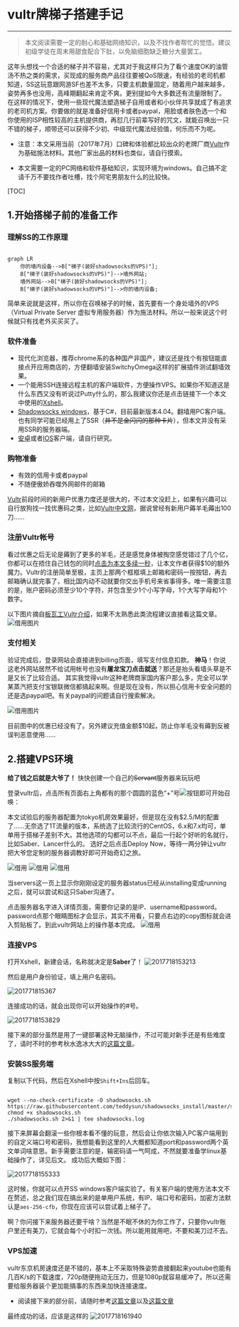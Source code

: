 # vultr牌梯子搭建手记

---
>本文阅读需要一定的耐心和基础网络知识，以及不找作者帮忙的觉悟。建议初级学徒在周末用甜食配合下肚，以免脑细胞缺乏糖分大量罢工。

这年头想找一个合适的梯子并不容易，尤其对于我这样只为了看个速度OK的油管汤不热之类的需求，买现成的服务商产品往往要被QoS限速，有经验的老司机都知道，SS这玩意跟网游SF也差不太多，只要主机数量固定，随着用户越来越多，姿势再多也没用，高峰期翻起来肯定不爽。更别提如今大多数还有流量限制了。
在这样的情况下，使用一些现代魔法塑造梯子自用或者和小伙伴共享就成了有追求的老司机方案。你要做的就是准备好信用卡或者paypal，用脸或者肤色选一个和你使用的ISP相性较高的主机提供商，再怼几行前辈写好的咒文，就能召唤出一只不错的梯子，顺带还可以获得不少初、中级现代魔法经验值，何乐而不为呢。

* 注意：本文采用当前（2017年7月）口碑和体验都比较出众的老牌厂商[Vultr](http://www.vultr.com/?ref=7186807)作为基础施法材料。其他厂家出品的材料也类似，请自行摸索。

* 本文需要一定的PC网络和软件基础知识，实现环境为windows。自己搞不定请千万不要找作者吐槽，找个阿宅男朋友什么的比较快。

[TOC]

## 1.开始搭梯子前的准备工作

### 理解SS的工作原理

```mermaid

graph LR
    你的墙内设备-->B["梯子(装好shadowsocks的VPS)"];
    B["梯子(装好shadowsocks的VPS)"]-->墙外网站;
    墙外网站-->B["梯子(装好shadowsocks的VPS)"];
    B["梯子(装好shadowsocks的VPS)"]-->你的墙内设备;
```

简单来说就是这样，所以你在召唤梯子的时候，首先要有一个身处墙外的VPS（Virtual Private Server 虚拟专用服务器）作为施法材料。所以一般来说这个时候就只有找老外买买买了。

### 软件准备

* 现代化浏览器，推荐chrome系的各种国产非国产，建议还是找个有按钮能直接点开应用商店的，方便翻墙安装SwitchyOmega这样的扩展插件测试翻墙效果。
* 一个能用SSH连接远程主机的客户端软件，方便操作VPS。如果你不知道这是什么东西又没有听说过Putty什么的，那么我建议你还是点击链接下一个本文中使用的[Xshell](https://www.portablesoft.org/xshell/)。
* [Shadowsocks windows](https://github.com/shadowsocks/shadowsocks-windows/releases)，基于C#，目前最新版本4.04。翻墙用PC客户端。也有同学可能已经用上了SSR（~~并不是金闪闪的那种卡片~~），但本文并没有采用SSR的服务器端。
* [安卓](https://github.com/shadowsocks/shadowsocks-android)或者[IOS](https://github.com/herzmut/shadowsocks-iOS)客户端，请自行研究。

### 购物准备

* 有效的信用卡或者paypal
* 不随便傲娇吞噬外网邮件的邮箱

[Vultr](http://www.vultr.com/?ref=7186807)前段时间的新用户优惠力度还是很大的，不过本文没赶上，如果有兴趣可以自行放狗找一找优惠码之类，比如[Vultr中文网](http://www.cnvultr.com/youhui/)，据说曾经有新用户薅羊毛薅出100刀……

### 注册Vultr帐号

看过优惠之后无论是薅到了更多的羊毛，还是感觉身体被掏空感觉错过了几个亿，你都可以在捂住自己钱包的同时[点击为本文多续一秒](http://www.vultr.com/?ref=7186807)，让本文作者获得$10的额外魔力。Vultr的注册简单至极，主页上那两个框框填上邮箱和密码一按按钮，再去邮箱确认就完事了，相比国内动不动就要你交出手机号来省事得多。唯一需要注意的是，账户密码必须至少10个字符，并包含至少1个小写字母，1个大写字母和1个数字。

以下图片摘自[板瓦工Vultr介绍](http://www.bawagon.com/vultrvps/)，如果不太熟悉此类流程建议直接看这篇文章。
![借用图片](http://img.bawagon.com/uploads/2016/06/2016629.png)

### 支付相关

验证完成后，登录网站会直接进到billing页面，填写支付信息扣款。
**神马**！你说这老外网站居然不给试用帐号也没有**屠龙宝刀点击就送**？那还是抬头看墙头草是不是又长了比较合适。
其实我觉得vultr这种老牌商家国内客户那么多，完全可以学某蒸汽把支付宝银联微信都搞起来啊。但是现在没有，所以担心信用卡安全问题的还是选paypal吧。有关paypal的问题请自行搜索解决。

![借用图片](http://img.bawagon.com/uploads/2016/04/4701-1.png)

目前图中的优惠已经没有了。另外建议充值金额$10起，防止你羊毛没有薅到反被误判恶意使用……

## 2.搭建VPS环境

**给了钱之后就是大爷了！** 快快创建一个自己的~~Servant~~服务器来玩玩吧

登录vultr后，点击所有页面右上角都有的那个圆圆的蓝色“+”号![按钮](http://img.bawagon.com/uploads/2015/06/3206.png)即可开始召唤：

本文试验后的服务器配置为tokyo机房效果最好，但是现在没有$2.5/M的配置了……无奈选了1T流量的版本，系统选了比较流行的CentOS，6.x和7.x均可，单单用于搭梯子差别不大。其他选项的勾都可以不点，最后一行起个好听的名就行，比如Saber、Lancer什么的。
选好之后点击Deploy Now，等待一两分钟让vultr把大爷您定制的服务器调教好即可开始奇幻之旅。

![借用](http://img.bawagon.com/uploads/2015/06/3207.jpg)
![借用](http://img.bawagon.com/uploads/2015/06/3208.png)
![借用](http://img.bawagon.com/uploads/2015/06/3211.png)

当servers这一页上显示你刚刚设定的服务器status已经从installing变成running之后，就可以尝试和这只Saber沟通了。

点击服务器名字进入详情页面，需要你记录的是IP、username和password。password点那个眼睛图标才会显示，其实不用看，只要点右边的copy图标就会进入剪贴板了。到此vultr网站上的操作基本完成。
![借用](http://img.bawagon.com/uploads/2015/06/3210.png)

### 连接VPS

打开Xshell，新建会话，名称就决定是**Saber**了！
![2017718153213](http://obkip5m5x.bkt.clouddn.com/2017718153213.png)

然后是用户身份验证，填上用户名密码。

![201771815367](http://obkip5m5x.bkt.clouddn.com/201771815367.png)

连接成功的话，就会出现你可以开始操作的#号。

![2017718153829](http://obkip5m5x.bkt.clouddn.com/2017718153829.png)

接下来的部分虽然是用了一键部署这种无脑操作，不过可能对新手还是有些难度了，请时不时的参考秋水逸冰大大的[这篇文章](https://teddysun.com/342.html)。

### 安装SS服务端

复制以下代码，然后在Xshell中按`Shift+Ins`后回车。

```centos

wget --no-check-certificate -O shadowsocks.sh https://raw.githubusercontent.com/teddysun/shadowsocks_install/master/shadowsocks.sh
chmod +x shadowsocks.sh
./shadowsocks.sh 2>&1 | tee shadowsocks.log

```

接下来屏幕会翻滚一些你根本看不懂的玩意，然后会让你依次输入PC客户端用到的自定义端口号和密码，我想能看到这里的人大概都知道port和password两个英文单词啥意思。新手需要注意的是，输密码请一气呵成，不然就要准备学linux基础操作了，详见后文。
成功后大概如下图：

![2017718155333](http://obkip5m5x.bkt.clouddn.com/2017718155333.png)

这时候，你就可以点开SS windows客户端实验了。有关客户端的使用方法本文不在赘述，总之我们现在搞出来的是单用户系统，有IP、端口号和密码，加密方法默认是`aes-256-cfb`，你现在应该可以尝试着上梯子了。

啊？你问接下来服务器还要干啥？当然是不眠不休的为你工作了，只要你vultr账户里还有美刀，它就会每个小时扣一次钱。所以能用就用吧，不要和美刀过不去。

### VPS加速

vultr东京机房速度还是不错的，基本上不采取特殊姿势直接翻起来youtube也能有几百K/s的下载速度，720p随便拖动无压力，但是1080p就容易缓冲了。所以还需要给服务器装个更加能搞事的东西来加快连接速度。

* 阅读接下来的部分前，请随时参考[这篇文章](https://www.91yun.org/archives/683)以及[这篇文章](https://xubiji.com/5505.html)

最终成功的话，应该是这样的
![2017718161940](http://obkip5m5x.bkt.clouddn.com/2017718161940.png)